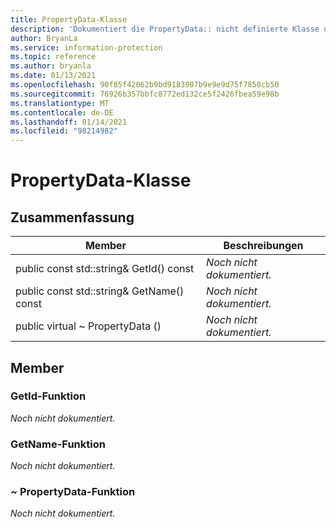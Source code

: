 ```yaml
---
title: PropertyData-Klasse
description: 'Dokumentiert die PropertyData:: nicht definierte Klasse des Microsoft Information Protection (MIP) SDK.'
author: BryanLa
ms.service: information-protection
ms.topic: reference
ms.author: bryanla
ms.date: 01/13/2021
ms.openlocfilehash: 90f85f42062b9bd9183907b9e9e9d75f7850cb50
ms.sourcegitcommit: 76926b357bbfc8772ed132ce5f2426fbea59e98b
ms.translationtype: MT
ms.contentlocale: de-DE
ms.lasthandoff: 01/14/2021
ms.locfileid: "98214982"
---
```

# <a name="class-propertydata"></a>PropertyData-Klasse 
  
## <a name="summary"></a>Zusammenfassung
 Member                        | Beschreibungen                                
--------------------------------|---------------------------------------------
public const std::string& GetId() const  | _Noch nicht dokumentiert._
public const std::string& GetName() const  | _Noch nicht dokumentiert._
public virtual ~ PropertyData ()  | _Noch nicht dokumentiert._
  
## <a name="members"></a>Member
  
### <a name="getid-function"></a>GetId-Funktion
_Noch nicht dokumentiert._

  
### <a name="getname-function"></a>GetName-Funktion
_Noch nicht dokumentiert._

  
### <a name="propertydata-function"></a>~ PropertyData-Funktion
_Noch nicht dokumentiert._

